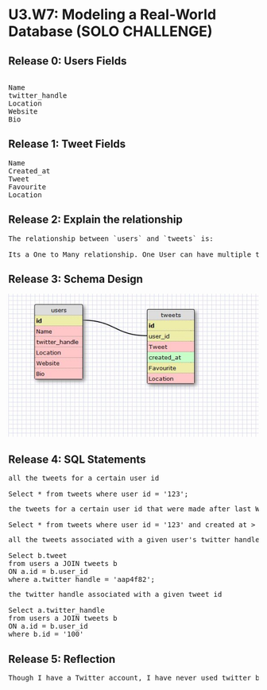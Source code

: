 # U3.W7: Modeling a Real-World Database (SOLO CHALLENGE)

## Release 0: Users Fields

<pre> 
Name
twitter_handle
Location
Website
Bio
</pre>

## Release 1: Tweet Fields
<!-- Identify the fields Twitter uses to represent/display a tweet. What are you required or allowed to enter? -->

<pre>
Name
Created_at
Tweet
Favourite
Location
</pre>
## Release 2: Explain the relationship
<pre>
The relationship between `users` and `tweets` is: 

Its a One to Many relationship. One User can have multiple tweets. 
</pre>
## Release 3: Schema Design
<!-- Include your image (inline) of your schema -->

![Twitter](https://github.com/anup4f82/phase_0_unit_3/blob/master/week_7/images_anup/twitter.JPG?raw=true)
## Release 4: SQL Statements
<!-- Include your SQL Statements. How can you make markdown files show blocks of code? -->
<pre>
all the tweets for a certain user id

Select * from tweets where user_id = '123';
</pre>

<pre>
the tweets for a certain user id that were made after last Wednesday (whenever last Wednesday was for you)

Select * from tweets where user_id = '123' and created_at > '04/16/2014';
</pre>

<pre>
all the tweets associated with a given user's twitter handle

Select b.tweet 
from users a JOIN tweets b 
ON a.id = b.user_id
where a.twitter_handle = 'aap4f82';
</pre>

<pre>
the twitter handle associated with a given tweet id

Select a.twitter_handle 
from users a JOIN tweets b
ON a.id = b.user_id
where b.id = '100'
</pre>
## Release 5: Reflection
<!-- Be sure to add your reflection here!!! -->

<pre>Though I have a Twitter account, I have never used twitter before. On seeing the tweet form I like how simple it is with minimal fields.I wasn't sure if I need to add the 'reply' ,'photo' etc as fields. I believe I dont need to. For the profile page it was easy to determing which fields will go in the users table. Overall it was a good learning experience to play around with 'tweets'. Writing SQL queries again was straightforward for this challenge.</pre>